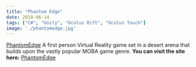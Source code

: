```yaml
---
title: "Phantom Edge"
date: 2018-06-14
tags: ["C#", "Unity", "Oculus Rift", "Oculus Touch"]
image: './phantomedge.jpg'
---
```


[PhantomEdge] A first person Virtual Reality game set in a desert arena that
builds upon the vastly popular MOBA game genre. **You can visit the site here:**
[PhantomEdge]

<!--- reference links --->
[PhantomEdge]: <https://github.com/RBoshae/PhantomEdge>
